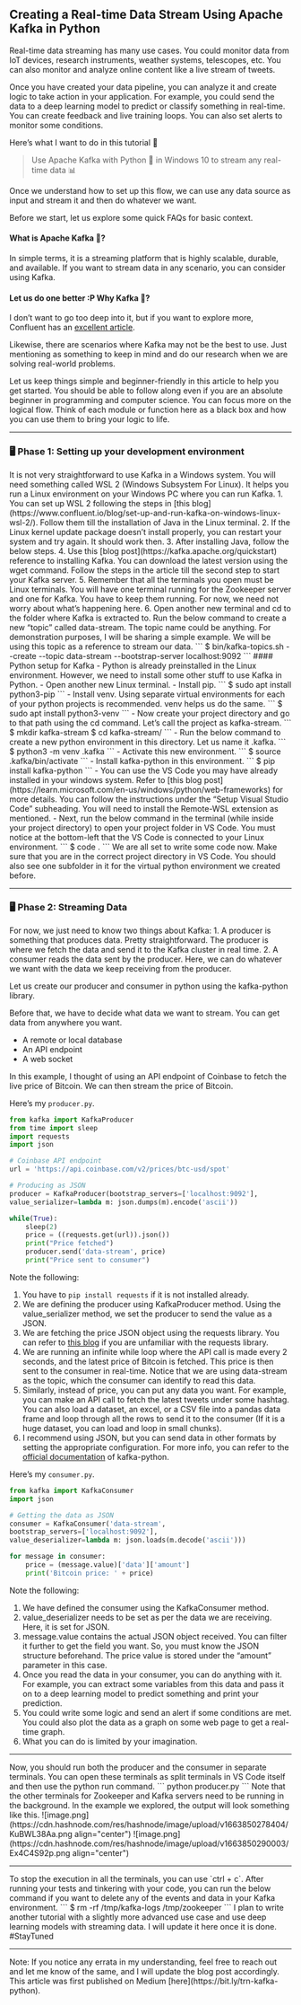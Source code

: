 ## Creating a Real-time Data Stream Using Apache Kafka in Python

Real-time data streaming has many use cases. You could monitor data from IoT devices, research instruments, weather systems, telescopes, etc. You can also monitor and analyze online content like a live stream of tweets.

Once you have created your data pipeline, you can analyze it and create logic to take action in your application. For example, you could send the data to a deep learning model to predict or classify something in real-time. You can create feedback and live training loops. You can also set alerts to monitor some conditions.

Here’s what I want to do in this tutorial 📗

> Use Apache Kafka with Python 🐍 in Windows 10 to stream any real-time data 📊

Once we understand how to set up this flow, we can use any data source as input and stream it and then do whatever we want.

Before we start, let us explore some quick FAQs for basic context.

#### What is Apache Kafka 🤔?
In simple terms, it is a streaming platform that is highly scalable, durable, and available. If you want to stream data in any scenario, you can consider using Kafka.

#### Let us do one better :P Why Kafka 🤔?
I don’t want to go too deep into it, but if you want to explore more, Confluent has an [excellent article](https://www.confluent.io/what-is-apache-kafka/).

Likewise, there are scenarios where Kafka may not be the best to use. Just mentioning as something to keep in mind and do our research when we are solving real-world problems.

Let us keep things simple and beginner-friendly in this article to help you get started. You should be able to follow along even if you are an absolute beginner in programming and computer science. You can focus more on the logical flow. Think of each module or function here as a black box and how you can use them to bring your logic to life.
<hr id="custom-hr"/>
<h3 id="custom-h3">🖥️ Phase 1: Setting up your development environment</h3>
It is not very straightforward to use Kafka in a Windows system. You will need something called WSL 2 (Windows Subsystem For Linux). It helps you run a Linux environment on your Windows PC where you can run Kafka.
1. You can set up WSL 2 following the steps in [this blog](https://www.confluent.io/blog/set-up-and-run-kafka-on-windows-linux-wsl-2/). Follow them till the installation of Java in the Linux terminal.
2. If the Linux kernel update package doesn’t install properly, you can restart your system and try again. It should work then.
3. After installing Java, follow the below steps.
4.  Use this [blog post](https://kafka.apache.org/quickstart) reference to installing Kafka. You can download the latest version using the wget command. Follow the steps in the article till the second step to start your Kafka server.
5. Remember that all the terminals you open must be Linux terminals. You will have one terminal running for the Zookeeper server and one for Kafka. You have to keep them running. For now, we need not worry about what’s happening here.
6. Open another new terminal and cd to the folder where Kafka is extracted to. Run the below command to create a new “topic” called data-stream. The topic name could be anything. For demonstration purposes, I will be sharing a simple example. We will be using this topic as a reference to stream our data.
```
$ bin/kafka-topics.sh --create --topic data-stream --bootstrap-server localhost:9092
```
#### Python setup for Kafka
- Python is already preinstalled in the Linux environment. However, we need to install some other stuff to use Kafka in Python.
- Open another new Linux terminal.
- Install pip.
```
$ sudo apt install python3-pip
```
- Install venv. Using separate virtual environments for each of your python projects is recommended. venv helps us do the same.
```
$ sudo apt install python3-venv
```
- Now create your project directory and go to that path using the cd command. Let’s call the project as kafka-stream.
```
$ mkdir kafka-stream
$ cd kafka-stream/
```
- Run the below command to create a new python environment in this directory. Let us name it .kafka.
```
$ python3 -m venv .kafka
```
- Activate this new environment.
```
$ source .kafka/bin/activate
```
- Install kafka-python in this environment.
```
$ pip install kafka-python
```
- You can use the VS Code you may have already installed in your windows system. Refer to [this blog post](https://learn.microsoft.com/en-us/windows/python/web-frameworks) for more details. You can follow the instructions under the “Setup Visual Studio Code” subheading. You will need to install the Remote-WSL extension as mentioned.
- Next, run the below command in the terminal (while inside your project directory) to open your project folder in VS Code. You must notice at the bottom-left that the VS Code is connected to your Linux environment.
```
$ code .
```
We are all set to write some code now. Make sure that you are in the correct project directory in VS Code. You should also see one subfolder in it for the virtual python environment we created before.

<hr id="custom-hr"/>

<h3 id="custom-h3">🖥️ Phase 2: Streaming Data</h3>
For now, we just need to know two things about Kafka:
1. A producer is something that produces data. Pretty straightforward. The producer is where we fetch the data and send it to the Kafka cluster in real time.
2. A consumer reads the data sent by the producer. Here, we can do whatever we want with the data we keep receiving from the producer.

Let us create our producer and consumer in python using the kafka-python library.

Before that, we have to decide what data we want to stream. You can get data from anywhere you want.
- A remote or local database
- An API endpoint
- A web socket

In this example, I thought of using an API endpoint of Coinbase to fetch the live price of Bitcoin. We can then stream the price of Bitcoin.

Here’s my `producer.py`.

```python
from kafka import KafkaProducer
from time import sleep
import requests
import json

# Coinbase API endpoint
url = 'https://api.coinbase.com/v2/prices/btc-usd/spot'

# Producing as JSON
producer = KafkaProducer(bootstrap_servers=['localhost:9092'],
value_serializer=lambda m: json.dumps(m).encode('ascii'))

while(True):
    sleep(2)
    price = ((requests.get(url)).json())
    print("Price fetched")
    producer.send('data-stream', price)
    print("Price sent to consumer")
```
Note the following:
1. You have to `pip install requests` if it is not installed already.
2. We are defining the producer using KafkaProducer method. Using the value_serializer method, we set the producer to send the value as a JSON.
3. We are fetching the price JSON object using the requests library. You can refer to [this blog](https://www.geeksforgeeks.org/python-requests-tutorial/) if you are unfamiliar with the requests library.
4. We are running an infinite while loop where the API call is made every 2 seconds, and the latest price of Bitcoin is fetched. This price is then sent to the consumer in real-time. Notice that we are using data-stream as the topic, which the consumer can identify to read this data.
5. Similarly, instead of price, you can put any data you want. For example, you can make an API call to fetch the latest tweets under some hashtag. You can also load a dataset, an excel, or a CSV file into a pandas data frame and loop through all the rows to send it to the consumer (If it is a huge dataset, you can load and loop in small chunks).
6. I recommend using JSON, but you can send data in other formats by setting the appropriate configuration. For more info, you can refer to the [official documentation](https://kafka-python.readthedocs.io/en/master/index.html) of kafka-python.

Here’s my `consumer.py`.
```python
from kafka import KafkaConsumer
import json

# Getting the data as JSON
consumer = KafkaConsumer('data-stream',
bootstrap_servers=['localhost:9092'],
value_deserializer=lambda m: json.loads(m.decode('ascii')))

for message in consumer:
    price = (message.value)['data']['amount']
    print('Bitcoin price: ' + price)
```
Note the following:
1. We have defined the consumer using the KafkaConsumer method.
2. value_deserializer needs to be set as per the data we are receiving. Here, it is set for JSON.
3. message.value contains the actual JSON object received. You can filter it further to get the field you want. So, you must know the JSON structure beforehand. The price value is stored under the “amount” parameter in this case.
4. Once you read the data in your consumer, you can do anything with it. For example, you can extract some variables from this data and pass it on to a deep learning model to predict something and print your prediction.
5. You could write some logic and send an alert if some conditions are met. You could also plot the data as a graph on some web page to get a real-time graph.
6. What you can do is limited by your imagination.
<hr id="custom-hr"/>
Now, you should run both the producer and the consumer in separate terminals. You can open these terminals as split terminals in VS Code itself and then use the python run command.
```
python producer.py
```
Note that the other terminals for Zookeeper and Kafka servers need to be running in the background.
In the example we explored, the output will look something like this.
![image.png](https://cdn.hashnode.com/res/hashnode/image/upload/v1663850278404/KuBWL38Aa.png align="center")
![image.png](https://cdn.hashnode.com/res/hashnode/image/upload/v1663850290003/Ex4C4S92p.png align="center")
<hr id="custom-hr"/>
To stop the execution in all the terminals, you can use `ctrl + c`. After running your tests and tinkering with your code, you can run the below command if you want to delete any of the events and data in your Kafka environment.
```
$ rm -rf /tmp/kafka-logs /tmp/zookeeper
```
I plan to write another tutorial with a slightly more advanced use case and use deep learning models with streaming data. I will update it here once it is done. #StayTuned
<hr id="custom-hr"/>
Note: If you notice any errata in my understanding, feel free to reach out and let me know of the same, and I will update the blog post accordingly.
This article was first published on  Medium [here](https://bit.ly/trn-kafka-python).